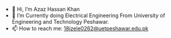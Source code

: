 - 👋 Hi, I’m Azaz Hassan Khan
- 👀 I’m Currently doing Electrical Engineering From University of Engineering and Technology Peshawar.
- 📫 How to reach me: 18jzele0262@uetpeshawar.edu.pk

<!---
AzazHassankhan/AzazHassankhan is a ✨ special ✨ repository because its `README.md` (this file) appears on your GitHub profile.
You can click the Preview link to take a look at your changes.
--->
